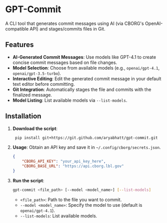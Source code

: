 # GPT-Commit

A CLI tool that generates commit messages using AI (via CBORG's OpenAI-compatible API) and stages/commits files in Git.

## Features
- **AI-Generated Commit Messages**: Use models like GPT-4.1 to create concise commit messages based on file changes.
- **Model Selection**: Choose from available models (e.g., `openai/gpt-4.1`, `openai/gpt-3.5-turbo`).
- **Interactive Editing**: Edit the generated commit message in your default text editor before committing.
- **Git Integration**: Automatically stages the file and commits with the finalized message.
- **Model Listing**: List available models via `--list-models`.

## Installation
1. **Download the script**:  
   ```bash
    pip install git+https://git.github.com/aryabhatt/gpt-commit.git
    ```


3. **Usage**: Obtain an API key and save it in `~/.config/cborg/secrets.json`.
    ```json
    {
        "CBORG_API_KEY": "your_api_key_here",
        "CBORG_BASE_URL": "https://api.cborg.lbl.gov"
    }
    ```
3. **Run the script**:
    ```bash
    gpt-commit <file_path> [--model <model_name>] [--list-models]
   ```
    
    - `<file_path>`: Path to the file you want to commit.
    - `--model <model_name>`: Specify the model to use (default is `openai/gpt-4.1`).
    - `--list-models`: List available models.

